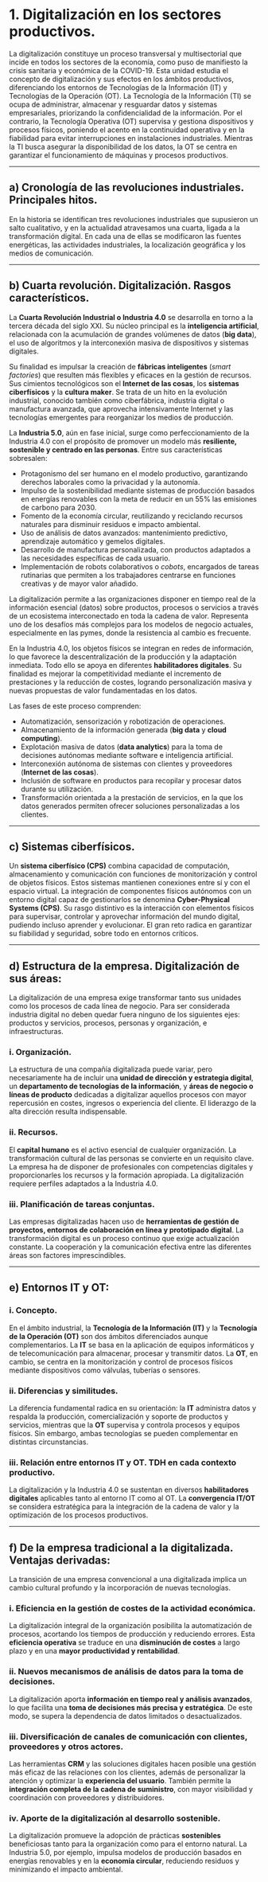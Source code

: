 # 1. Digitalización en los sectores productivos.

La digitalización constituye un proceso transversal y multisectorial que incide en todos los sectores de la economía, como puso de manifiesto la crisis sanitaria y económica de la COVID-19. Esta unidad estudia el concepto de digitalización y sus efectos en los ámbitos productivos, diferenciando los entornos de Tecnologías de la Información (IT) y Tecnologías de la Operación (OT). La Tecnología de la Información (TI) se ocupa de administrar, almacenar y resguardar datos y sistemas empresariales, priorizando la confidencialidad de la información. Por el contrario, la Tecnología Operativa (OT) supervisa y gestiona dispositivos y procesos físicos, poniendo el acento en la continuidad operativa y en la fiabilidad para evitar interrupciones en instalaciones industriales. Mientras la TI busca asegurar la disponibilidad de los datos, la OT se centra en garantizar el funcionamiento de máquinas y procesos productivos.

---

## a) Cronología de las revoluciones industriales. Principales hitos.

En la historia se identifican tres revoluciones industriales que supusieron un salto cualitativo, y en la actualidad atravesamos una cuarta, ligada a la transformación digital. En cada una de ellas se modificaron las fuentes energéticas, las actividades industriales, la localización geográfica y los medios de comunicación.

---

## b) Cuarta revolución. Digitalización. Rasgos característicos.

La **Cuarta Revolución Industrial o Industria 4.0** se desarrolla en torno a la tercera década del siglo XXI. Su núcleo principal es la **inteligencia artificial**, relacionada con la acumulación de grandes volúmenes de datos (**big data**), el uso de algoritmos y la interconexión masiva de dispositivos y sistemas digitales.

Su finalidad es impulsar la creación de **fábricas inteligentes** (*smart factories*) que resulten más flexibles y eficaces en la gestión de recursos. Sus cimientos tecnológicos son el **Internet de las cosas**, los **sistemas ciberfísicos** y la **cultura maker**. Se trata de un hito en la evolución industrial, conocido también como ciberfábrica, industria digital o manufactura avanzada, que aprovecha intensivamente Internet y las tecnologías emergentes para reorganizar los medios de producción.

La **Industria 5.0**, aún en fase inicial, surge como perfeccionamiento de la Industria 4.0 con el propósito de promover un modelo más **resiliente, sostenible y centrado en las personas**. Entre sus características sobresalen:
* Protagonismo del ser humano en el modelo productivo, garantizando derechos laborales como la privacidad y la autonomía.
* Impulso de la sostenibilidad mediante sistemas de producción basados en energías renovables con la meta de reducir en un 55% las emisiones de carbono para 2030.
* Fomento de la economía circular, reutilizando y reciclando recursos naturales para disminuir residuos e impacto ambiental.
* Uso de análisis de datos avanzados: mantenimiento predictivo, aprendizaje automático y gemelos digitales.
* Desarrollo de manufactura personalizada, con productos adaptados a las necesidades específicas de cada usuario.
* Implementación de robots colaborativos o *cobots*, encargados de tareas rutinarias que permiten a los trabajadores centrarse en funciones creativas y de mayor valor añadido.

La digitalización permite a las organizaciones disponer en tiempo real de la información esencial (datos) sobre productos, procesos o servicios a través de un ecosistema interconectado en toda la cadena de valor. Representa uno de los desafíos más complejos para los modelos de negocio actuales, especialmente en las pymes, donde la resistencia al cambio es frecuente.

En la Industria 4.0, los objetos físicos se integran en redes de información, lo que favorece la descentralización de la producción y la adaptación inmediata. Todo ello se apoya en diferentes **habilitadores digitales**. Su finalidad es mejorar la competitividad mediante el incremento de prestaciones y la reducción de costes, logrando personalización masiva y nuevas propuestas de valor fundamentadas en los datos.

Las fases de este proceso comprenden:
* Automatización, sensorización y robotización de operaciones.
* Almacenamiento de la información generada (**big data** y **cloud computing**).
* Explotación masiva de datos (**data analytics**) para la toma de decisiones autónomas mediante software e inteligencia artificial.
* Interconexión autónoma de sistemas con clientes y proveedores (**Internet de las cosas**).
* Inclusión de software en productos para recopilar y procesar datos durante su utilización.
* Transformación orientada a la prestación de servicios, en la que los datos generados permiten ofrecer soluciones personalizadas a los clientes.

---

## c) Sistemas ciberfísicos.

Un **sistema ciberfísico (CPS)** combina capacidad de computación, almacenamiento y comunicación con funciones de monitorización y control de objetos físicos. Estos sistemas mantienen conexiones entre sí y con el espacio virtual. La integración de componentes físicos autónomos con un entorno digital capaz de gestionarlos se denomina **Cyber-Physical Systems (CPS)**. Su rasgo distintivo es la interacción con elementos físicos para supervisar, controlar y aprovechar información del mundo digital, pudiendo incluso aprender y evolucionar. El gran reto radica en garantizar su fiabilidad y seguridad, sobre todo en entornos críticos.

---

## d) Estructura de la empresa. Digitalización de sus áreas:

La digitalización de una empresa exige transformar tanto sus unidades como los procesos de cada línea de negocio. Para ser considerada industria digital no deben quedar fuera ninguno de los siguientes ejes: productos y servicios, procesos, personas y organización, e infraestructuras.

### i. Organización.
La estructura de una compañía digitalizada puede variar, pero necesariamente ha de incluir una **unidad de dirección y estrategia digital**, un **departamento de tecnologías de la información**, y **áreas de negocio o líneas de producto** dedicadas a digitalizar aquellos procesos con mayor repercusión en costes, ingresos o experiencia del cliente. El liderazgo de la alta dirección resulta indispensable.

### ii. Recursos.
El **capital humano** es el activo esencial de cualquier organización. La transformación cultural de las personas se convierte en un requisito clave. La empresa ha de disponer de profesionales con competencias digitales y proporcionarles los recursos y la formación apropiada. La digitalización requiere perfiles adaptados a la Industria 4.0.

### iii. Planificación de tareas conjuntas.
Las empresas digitalizadas hacen uso de **herramientas de gestión de proyectos, entornos de colaboración en línea y prototipado digital**. La transformación digital es un proceso continuo que exige actualización constante. La cooperación y la comunicación efectiva entre las diferentes áreas son factores imprescindibles.

---

## e) Entornos IT y OT:

### i. Concepto.
En el ámbito industrial, la **Tecnología de la Información (IT)** y la **Tecnología de la Operación (OT)** son dos ámbitos diferenciados aunque complementarios. La **IT** se basa en la aplicación de equipos informáticos y de telecomunicación para almacenar, procesar y transmitir datos. La **OT**, en cambio, se centra en la monitorización y control de procesos físicos mediante dispositivos como válvulas, tuberías o sensores.

### ii. Diferencias y similitudes.
La diferencia fundamental radica en su orientación: la **IT** administra datos y respalda la producción, comercialización y soporte de productos y servicios, mientras que la **OT** supervisa y controla procesos y equipos físicos. Sin embargo, ambas tecnologías se pueden complementar en distintas circunstancias.

### iii. Relación entre entornos IT y OT. TDH en cada contexto productivo.
La digitalización y la Industria 4.0 se sustentan en diversos **habilitadores digitales** aplicables tanto al entorno IT como al OT. La **convergencia IT/OT** se considera estratégica para la integración de la cadena de valor y la optimización de los procesos productivos.

---

## f) De la empresa tradicional a la digitalizada. Ventajas derivadas:

La transición de una empresa convencional a una digitalizada implica un cambio cultural profundo y la incorporación de nuevas tecnologías.

### i. Eficiencia en la gestión de costes de la actividad económica.
La digitalización integral de la organización posibilita la automatización de procesos, acortando los tiempos de producción y reduciendo errores. Esta **eficiencia operativa** se traduce en una **disminución de costes** a largo plazo y en una **mayor productividad y rentabilidad**.

### ii. Nuevos mecanismos de análisis de datos para la toma de decisiones.
La digitalización aporta **información en tiempo real y análisis avanzados**, lo que facilita una **toma de decisiones más precisa y estratégica**. De este modo, se supera la dependencia de datos limitados o desactualizados.

### iii. Diversificación de canales de comunicación con clientes, proveedores y otros actores.
Las herramientas **CRM** y las soluciones digitales hacen posible una gestión más eficaz de las relaciones con los clientes, además de personalizar la atención y optimizar la **experiencia del usuario**. También permite la **integración completa de la cadena de suministro**, con mayor visibilidad y coordinación con proveedores y distribuidores.

### iv. Aporte de la digitalización al desarrollo sostenible.
La digitalización promueve la adopción de prácticas **sostenibles** beneficiosas tanto para la organización como para el entorno natural. La Industria 5.0, por ejemplo, impulsa modelos de producción basados en energías renovables y en la **economía circular**, reduciendo residuos y minimizando el impacto ambiental.
